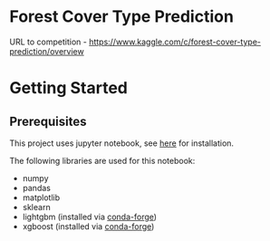 # Forest Cover Type Prediction
URL to competition - https://www.kaggle.com/c/forest-cover-type-prediction/overview

# Getting Started
## Prerequisites
This project uses jupyter notebook, see [here](https://jupyter.readthedocs.io/en/latest/install.html) for installation.

The following libraries are used for this notebook:
* numpy
* pandas
* matplotlib
* sklearn
* lightgbm (installed via [conda-forge](https://anaconda.org/conda-forge/lightgbm))
* xgboost (installed via [conda-forge](https://anaconda.org/anaconda/py-xgboost))